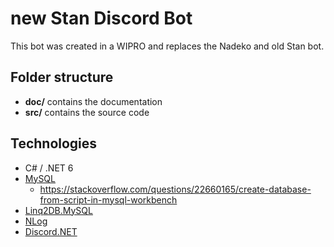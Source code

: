 # new Stan Discord Bot

This bot was created in a WIPRO and replaces the Nadeko and old Stan bot.

## Folder structure

* **doc/** contains the documentation
* **src/** contains the source code

## Technologies

* C# / .NET 6
* [MySQL](https://dev.mysql.com/downloads/installer/)
  * <https://stackoverflow.com/questions/22660165/create-database-from-script-in-mysql-workbench>
* [Linq2DB.MySQL](https://linq2db.github.io)
* [NLog](https://blog.elmah.io/nlog-tutorial-the-essential-guide-for-logging-from-csharp/)
* [Discord.NET](https://discordnet.dev/index.html)
